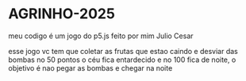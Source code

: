 # AGRINHO-2025

meu codigo é um jogo do p5.js feito por mim Julio Cesar

esse jogo vc tem que coletar as frutas que estao caindo e desviar das bombas no 50 pontos o céu fica entardecido e no 100 fica de noite, o objetivo é nao pegar as bombas e chegar na noite
